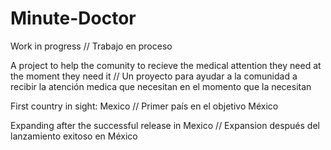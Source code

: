 # Minute-Doctor
Work in progress // Trabajo en proceso

A project to help the comunity to recieve the medical attention they need at the moment they need it // Un proyecto para ayudar a la comunidad a recibir la atención medica que necesitan en el momento que la necesitan

First country in sight: Mexico // Primer país en el objetivo México

Expanding after the successful release in Mexico // Expansion después del lanzamiento exitoso en México
